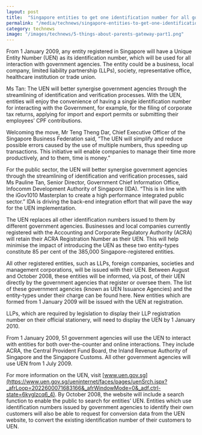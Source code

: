 ```yaml
---
layout: post
title:  "Singapore entities to get one identification number for all government interaction"
permalink: "/media/technews/singapore-entities-to-get-one-identification-number-for-all-government-interaction"
category: technews
image: "/images/technews/5-things-about-parents-gateway-part1.png" 
---
```


From 1 January 2009, any entity registered in Singapore will have a Unique Entity Number (UEN) as its identification number, which will be used for all interaction with government agencies. The entity could be a business, local company, limited liability partnership (LLPs), society, representative office, healthcare institution or trade union.

Ms Tan: The UEN will better synergise government agencies through the streamlining of identification and verification processes.
With the UEN, entities will enjoy the convenience of having a single identification number for interacting with the Government, for example, for the filing of corporate tax returns, applying for import and export permits or submitting their employees’ CPF contributions.

Welcoming the move, Mr Teng Theng Dar, Chief Executive Officer of the Singapore Business Federation said, “The UEN will simplify and reduce possible errors caused by the use of multiple numbers, thus speeding up transactions. This initiative will enable companies to manage their time more productively, and to them, time is money.”

For the public sector, the UEN will better synergise government agencies through the streamlining of identification and verification processes, said Ms Pauline Tan, Senior Director, Government Chief Information Office, Infocomm Development Authority of Singapore (IDA). “This is in line with the iGov1010 Masterplan to create a high performance integrated public sector.” IDA is driving the back-end integration effort that will pave the way for the UEN implementation.

The UEN replaces all other identification numbers issued to them by different government agencies. Businesses and local companies currently registered with the Accounting and Corporate Regulatory Authority (ACRA) will retain their ACRA Registration Number as their UEN. This will help minimise the impact of introducing the UEN as these two entity-types constitute 85 per cent of the 385,000 Singapore-registered entities.

All other registered entities, such as LLPs, foreign companies, societies and management corporations, will be issued with their UEN. Between August and October 2008, these entities will be informed, via post, of their UEN directly by the government agencies that register or oversee them. The list of these government agencies (known as UEN Issuance Agencies) and the entity-types under their charge can be found here. New entities which are formed from 1 January 2009 will be issued with the UEN at registration.

LLPs, which are required by legislation to display their LLP registration number on their official stationery, will need to display the UEN by 1 January 2010.

From 1 January 2009, 51 government agencies will use the UEN to interact with entities for both over-the-counter and online interactions. They include ACRA, the Central Provident Fund Board, the Inland Revenue Authority of Singapore and the Singapore Customs. All other government agencies will use UEN from 1 July 2009.

For more information on the UEN, visit [www.uen.gov.sg](https://www.uen.gov.sg/ueninternet/faces/pages/uenSrch.jspx?_afrLoop=2022600071683166&_afrWindowMode=0&_adf.ctrl-state=6kyglzcq6_4). By October 2008, the website will include a search function to enable the public to search for entities’ UEN. Entities which use identification numbers issued by government agencies to identify their own customers will also be able to request for conversion data from the UEN website, to convert the existing identification number of their customers to UEN.
